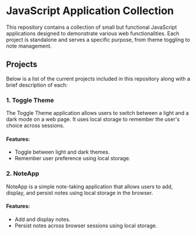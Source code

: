 # JavaScript Application Collection

This repository contains a collection of small but functional JavaScript applications designed to demonstrate various web functionalities. Each project is standalone and serves a specific purpose, from theme toggling to note management.

## Projects

Below is a list of the current projects included in this repository along with a brief description of each:

### 1. Toggle Theme

The Toggle Theme application allows users to switch between a light and a dark mode on a web page. It uses local storage to remember the user's choice across sessions.

#### Features:

- Toggle between light and dark themes.
- Remember user preference using local storage.

### 2. NoteApp

NoteApp is a simple note-taking application that allows users to add, display, and persist notes using local storage in the browser.

#### Features:

- Add and display notes.
- Persist notes across browser sessions using local storage.
